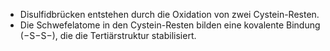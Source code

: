 - Disulfidbrücken entstehen durch die Oxidation von zwei Cystein-Resten.
- Die Schwefelatome in den Cystein-Resten bilden eine kovalente Bindung (−S−S−), die die Tertiärstruktur stabilisiert.